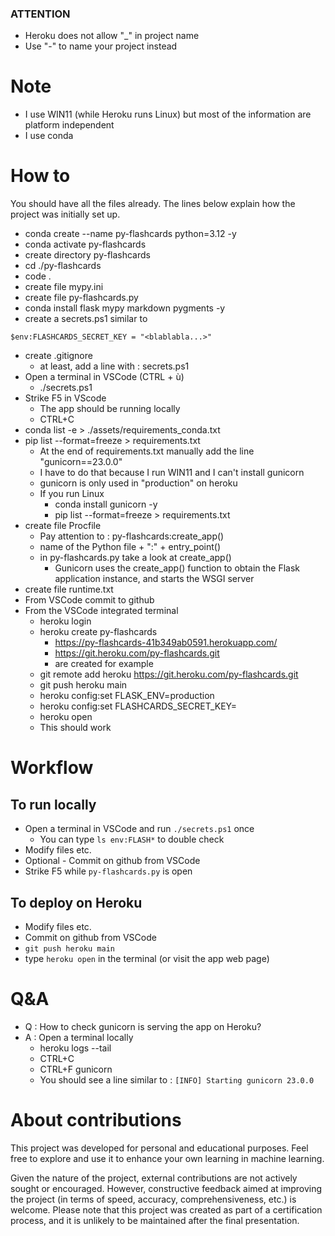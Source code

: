 ### ATTENTION
* Heroku does not allow "_" in project name
* Use "-" to name your project instead

# Note
* I use WIN11 (while Heroku runs Linux) but most of the information are platform independent
* I use conda

# How to
You should have all the files already. The lines below explain how the project was initially set up.
* conda create --name py-flashcards python=3.12 -y
* conda activate py-flashcards
* create directory py-flashcards 
* cd ./py-flashcards 
* code .
* create file mypy.ini
* create file py-flashcards.py
* conda install flask mypy markdown pygments -y
* create a secrets.ps1 similar to

```
$env:FLASHCARDS_SECRET_KEY = "<blablabla...>"
```
* create .gitignore
    * at least, add a line with : secrets.ps1
* Open a terminal in VSCode (CTRL + ù)
    * ./secrets.ps1
* Strike F5 in VScode
    * The app should be running locally
    * CTRL+C
* conda list -e > ./assets/requirements_conda.txt
* pip list --format=freeze > requirements.txt
    * At the end of requirements.txt manually add the line "gunicorn==23.0.0"
    * I have to do that because I run WIN11 and I can't install gunicorn
    * gunicorn is only used in "production" on heroku
    * If you run Linux
        * conda install gunicorn -y
        * pip list --format=freeze > requirements.txt
* create file Procfile
    * Pay attention to :  py-flashcards:create_app()
    * name of the Python file + ":" + entry_point()
    * in py-flashcards.py take a look at create_app()
        * Gunicorn uses the create_app() function to obtain the Flask application instance, and starts the WSGI server
* create file runtime.txt
* From VSCode commit to github
* From the VSCode integrated terminal 
    * heroku login
    * heroku create py-flashcards
        * https://py-flashcards-41b349ab0591.herokuapp.com/ 
        * https://git.heroku.com/py-flashcards.git
        * are created for example
    * git remote add heroku https://git.heroku.com/py-flashcards.git
    * git push heroku main
    * heroku config:set FLASK_ENV=production
    * heroku config:set FLASHCARDS_SECRET_KEY=<blablabla> 
    * heroku open
    * This should work

# Workflow
## To run locally
* Open a terminal in VSCode and run ``./secrets.ps1`` once
    * You can type ``ls env:FLASH*`` to double check
* Modify files etc.
* Optional - Commit on github from VSCode    
* Strike F5 while ``py-flashcards.py`` is open

## To deploy on Heroku
* Modify files etc.
* Commit on github from VSCode    
* ``git push heroku main``
* type ``heroku open`` in the terminal (or visit the app web page)

# Q&A
* Q : How to check gunicorn is serving the app on Heroku?
* A : Open a terminal locally
    * heroku logs --tail
    * CTRL+C 
    * CTRL+F gunicorn
    * You should see a line similar to : `[INFO] Starting gunicorn 23.0.0`

# About contributions
This project was developed for personal and educational purposes. Feel free to explore and use it to enhance your own learning in machine learning.

Given the nature of the project, external contributions are not actively sought or encouraged. However, constructive feedback aimed at improving the project (in terms of speed, accuracy, comprehensiveness, etc.) is welcome. Please note that this project was created as part of a certification process, and it is unlikely to be maintained after the final presentation.    
